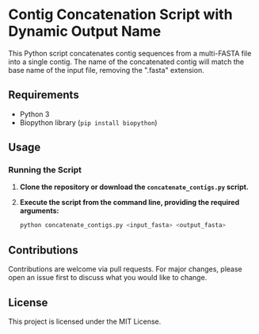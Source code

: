 # Contig Concatenation Script with Dynamic Output Name

This Python script concatenates contig sequences from a multi-FASTA file into a single contig. The name of the concatenated contig will match the base name of the input file, removing the ".fasta" extension.

## Requirements

- Python 3
- Biopython library (`pip install biopython`)

## Usage

### Running the Script

1. **Clone the repository or download the `concatenate_contigs.py` script.**

2. **Execute the script from the command line, providing the required arguments:**

   ```sh
   python concatenate_contigs.py <input_fasta> <output_fasta>

## Contributions
Contributions are welcome via pull requests. For major changes, please open an issue first to discuss what you would like to change.

## License
This project is licensed under the MIT License.
